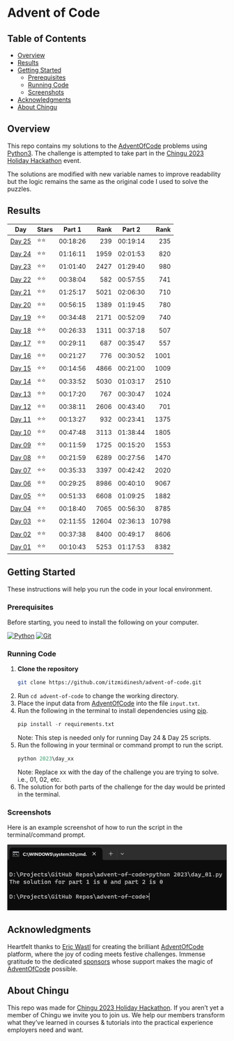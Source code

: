 # Advent of Code

## Table of Contents
- [Overview](#overview)
- [Results](#results)
- [Getting Started](#getting-started)
  * [Prerequisites](#prerequisites)
  * [Running Code](#running-code)
  * [Screenshots](#screenshots)
- [Acknowledgments](#acknowledgments)
- [About Chingu](#about-chingu)

## Overview

This repo contains my solutions to the [AdventOfCode](https://adventofcode.com/) problems using [Python3](https://www.python.org/). The challenge is attempted to take part in the [Chingu 2023 Holiday Hackathon](https://wwww.chingu.io/) event.

The solutions are modified with new variable names to improve readability but the logic remains the same as the original code I used to solve the puzzles.

## Results

| Day                      | Stars  | Part 1   | Rank | Part 2   | Rank |
| ------------------------ | :----- | -------- | ----:| -------- | ---: |
| [Day 25](2023/day_25.py) | ⭐️⭐️  | 00:18:26 | 239  | 00:19:14 | 235  |
| [Day 24](2023/day_24.py) | ⭐️⭐️  | 01:16:11 | 1959 | 02:01:53 | 820  |
| [Day 23](2023/day_23.py) | ⭐️⭐️  | 01:01:40 | 2427 | 01:29:40 | 980  |
| [Day 22](2023/day_22.py) | ⭐️⭐️  | 00:38:04 | 582  | 00:57:55 | 741  |
| [Day 21](2023/day_21.py) | ⭐️⭐️  | 01:25:17 | 5021 | 02:06:30 | 710  |
| [Day 20](2023/day_20.py) | ⭐️⭐️  | 00:56:15 | 1389 | 01:19:45 | 780  |
| [Day 19](2023/day_19.py) | ⭐️⭐️  | 00:34:48 | 2171 | 00:52:09 | 740  |
| [Day 18](2023/day_18.py) | ⭐️⭐️  | 00:26:33 | 1311 | 00:37:18 | 507  |
| [Day 17](2023/day_17.py) | ⭐️⭐️  | 00:29:11 | 687  | 00:35:47 | 557  |
| [Day 16](2023/day_16.py) | ⭐️⭐️  | 00:21:27 | 776  | 00:30:52 | 1001 |
| [Day 15](2023/day_15.py) | ⭐️⭐️  | 00:14:56 | 4866 | 00:21:00 | 1009 |
| [Day 14](2023/day_14.py) | ⭐️⭐️  | 00:33:52 | 5030 | 01:03:17 | 2510 |
| [Day 13](2023/day_13.py) | ⭐️⭐️  | 00:17:20 | 767  | 00:30:47 | 1024 |
| [Day 12](2023/day_12.py) | ⭐️⭐️  | 00:38:11 | 2606 | 00:43:40 | 701  |
| [Day 11](2023/day_11.py) | ⭐️⭐️  | 00:13:27 | 932  | 00:23:41 | 1375 |
| [Day 10](2023/day_10.py) | ⭐️⭐️  | 00:47:48 | 3113 | 01:38:44 | 1805 |
| [Day 09](2023/day_09.py) | ⭐️⭐️  | 00:11:59 | 1725 | 00:15:20 | 1553 |
| [Day 08](2023/day_08.py) | ⭐️⭐️  | 00:21:59 | 6289 | 00:27:56 | 1470 |
| [Day 07](2023/day_07.py) | ⭐️⭐️  | 00:35:33 | 3397 | 00:42:42 | 2020 |
| [Day 06](2023/day_06.py) | ⭐️⭐️  | 00:29:25 | 8986 | 00:40:10 | 9067 |
| [Day 05](2023/day_05.py) | ⭐️⭐️  | 00:51:33 | 6608 | 01:09:25 | 1882 |
| [Day 04](2023/day_04.py) | ⭐️⭐️  | 00:18:40 | 7065 | 00:56:30 | 8785 |
| [Day 03](2023/day_03.py) | ⭐️⭐️  | 02:11:55 | 12604| 02:36:13 | 10798|
| [Day 02](2023/day_02.py) | ⭐️⭐️  | 00:37:38 | 8400 | 00:49:17 | 8606 |
| [Day 01](2023/day_01.py) | ⭐️⭐️  | 00:10:43 | 5253 | 01:17:53 | 8382 |


## Getting Started

These instructions will help you run the code in your local environment.

### Prerequisites

Before starting, you need to install the following on your computer.

[![Python](https://img.shields.io/badge/python-3670A0?style=for-the-badge&logo=python&logoColor=ffdd54)](https://www.python.org/downloads/)
[![Git](https://img.shields.io/badge/git-%23F05033.svg?style=for-the-badge&logo=git&logoColor=white)](https://git-scm.com/downloads)

### Running Code

1. **Clone the repository**
    ```bash
    git clone https://github.com/itzmidinesh/advent-of-code.git
    ```
2. Run `cd advent-of-code` to change the working directory.
3. Place the input data from [AdventOfCode](https://adventofcode.com/) into the file `input.txt`.
4. Run the following in the terminal to install dependencies using [pip](https://pip.pypa.io/en/stable/).
    ```python
    pip install -r requirements.txt
    ```
    Note: This step is needed only for running Day 24 & Day 25 scripts.
5. Run the following in your terminal or command prompt to run the script. 
    ```python
    python 2023\day_xx
    ```
    Note: Replace xx with the day of the challenge you are trying to solve. i.e., 01, 02, etc.
6. The solution for both parts of the challenge for the day would be printed in the terminal.

### Screenshots
Here is an example screenshot of how to run the script in the terminal/command prompt.

![Example Screenshot](assets/images/running-code.png)

## Acknowledgments

Heartfelt thanks to [Eric Wastl](https://was.tl/) for creating the brilliant [AdventOfCode](https://adventofcode.com/) platform, where the joy of coding meets festive challenges. Immense gratitude to the dedicated [sponsors](https://adventofcode.com/2023/sponsors) whose support makes the magic of [AdventOfCode](https://adventofcode.com/) possible.

## About Chingu

This repo was made for [Chingu 2023 Holiday Hackathon](https://wwww.chingu.io/).
If you aren’t yet a member of Chingu we invite you to join us. We help our members transform what they’ve learned in courses & tutorials into the practical experience employers need and want.